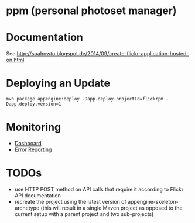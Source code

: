 ppm (personal photoset manager)
===============================

Documentation
=============

See http://soahowto.blogspot.de/2014/09/create-flickr-application-hosted-on.html

Deploying an Update
===================

```
mvn package appengine:deploy -Dapp.deploy.projectId=flickrpm -Dapp.deploy.version=1
```

Monitoring
==========

- [Dashboard](https://console.cloud.google.com/appengine?project=flickrpm&serviceId=default&versionId=1)
- [Error Reporting](https://console.cloud.google.com/errors?serviceId=default&versionId=1&project=flickrpm)

TODOs
=====

- use HTTP POST method on API calls that require it according to Flickr API documentation
- recreate the project using the latest version of appengine-skeleton-archetype (this will result in a single Maven project as opposed to the current setup with a parent project and two sub-projects)
